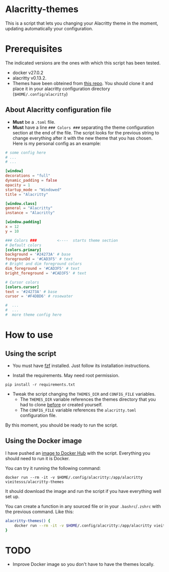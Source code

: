 # Alacritty-themes

This is a script that lets you changing your Alacritty theme in the moment, updating automatically your configuration.

# Prerequisites

The indicated versions are the ones with which this script has been tested.

- docker v27.0.2
- alacritty v0.13.2.
- Themes have been obteined from [this repo](https://github.com/alacritty/alacritty-theme.git). You should clone it and place it in your alacritty configuration directory (`$HOME/.config/alacritty`)

## About Alacritty configuration file

- **Must** be a `.toml` file.
- **Must** have a line `### Colors ###` separating the theme configuration section at the end of the file. The script looks for the previous string to change everything after it with the new theme that you has chosen. Here is my personal config as an example:

```toml
# some config here
# ...
# ...

[window]
decorations = "full"
dynamic_padding = false
opacity = 1
startup_mode = "Windowed"
title = "Alacritty"

[window.class]
general = "Alacritty"
instance = "Alacritty"

[window.padding]
x = 12
y = 10

### Colors ###         <----  starts theme section
# Default colors
[colors.primary]
background = '#24273A' # base
foregrounDd = '#CAD3F5' # text
# Bright and dim foreground colors
dim_foreground = '#CAD3F5' # text
bright_foreground = '#CAD3F5' # text

# Cursor colors
[colors.cursor]
text = '#24273A' # base
cursor = '#F4DBD6' # rosewater

#  ...
#  ...
#  more theme config here
```

# How to use

## Using the script

- You must have [fzf](https://github.com/junegunn/fzf.git) installed. Just follow its installation instructions.

- Install the requirements. May need root permission.

```shell
pip install -r requirements.txt
```

- Tweak the script changing the `THEMES_DIR` and `CONFIG_FILE` variables.
    - The `THEMES_DIR` variable references the themes directory that you had to clone [before](#prerequisites) or created yourself.
    - The `CONFIG_FILE` variable references the `alacritty.toml` configuration file.

By this moment, you should be ready to run the script.

## Using the Docker image

I have pushed an [image to Docker Hub](https://hub.docker.com/r/vieitesss/alacritty-themes) with the script. Everything you should need to run it is Docker.

You can try it running the following command:

```shell
docker run --rm -it -v $HOME/.config/alacritty:/app/alacritty vieitesss/alacritty-themes
```

It should download the image and run the script if you have everything well set up.

You can create a function in any sourced file or in your `.bashrc`/`.zshrc` with the previous command. Like this:

```bash
alacritty-themes() {
    docker run --rm -it -v $HOME/.config/alacritty:/app/alacritty vieitesss/alacritty-themes
}
```

# TODO

- Improve Docker image so you don't have to have the themes locally.
